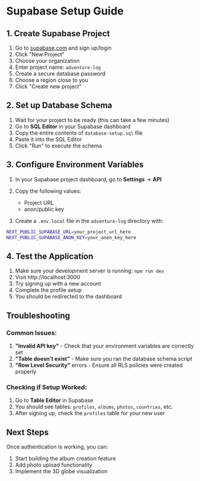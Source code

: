 # Supabase Setup Guide

## 1. Create Supabase Project

1. Go to [supabase.com](https://supabase.com) and sign up/login
2. Click "New Project"
3. Choose your organization
4. Enter project name: `adventure-log`
5. Create a secure database password
6. Choose a region close to you
7. Click "Create new project"

## 2. Set up Database Schema

1. Wait for your project to be ready (this can take a few minutes)
2. Go to **SQL Editor** in your Supabase dashboard
3. Copy the entire contents of `database-setup.sql` file
4. Paste it into the SQL Editor
5. Click "Run" to execute the schema

## 3. Configure Environment Variables

1. In your Supabase project dashboard, go to **Settings** → **API**
2. Copy the following values:
   - Project URL
   - anon/public key

3. Create a `.env.local` file in the `adventure-log` directory with:

```bash
NEXT_PUBLIC_SUPABASE_URL=your_project_url_here
NEXT_PUBLIC_SUPABASE_ANON_KEY=your_anon_key_here
```

## 4. Test the Application

1. Make sure your development server is running: `npm run dev`
2. Visit http://localhost:3000
3. Try signing up with a new account
4. Complete the profile setup
5. You should be redirected to the dashboard

## Troubleshooting

### Common Issues:

1. **"Invalid API key"** - Check that your environment variables are correctly set
2. **"Table doesn't exist"** - Make sure you ran the database schema script
3. **"Row Level Security"** errors - Ensure all RLS policies were created properly

### Checking if Setup Worked:

1. Go to **Table Editor** in Supabase
2. You should see tables: `profiles`, `albums`, `photos`, `countries`, etc.
3. After signing up, check the `profiles` table for your new user

## Next Steps

Once authentication is working, you can:
1. Start building the album creation feature
2. Add photo upload functionality
3. Implement the 3D globe visualization